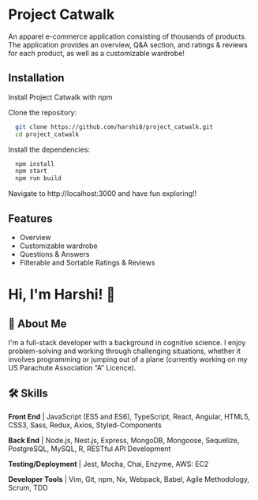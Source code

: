 
# Project Catwalk

An apparel e-commerce application consisting of thousands of products. The application provides an overview, Q&A section, and ratings & reviews for each product, as well as a customizable wardrobe!


## Installation

Install Project Catwalk with npm

Clone the repository:
```bash
  git clone https://github.com/harshi8/project_catwalk.git
  cd project_catwalk
```

Install the dependencies:
```bash
  npm install
  npm start
  npm run build
```
    
Navigate to http://localhost:3000 and have fun exploring!!
## Features

- Overview
- Customizable wardrobe
- Questions & Answers
- Filterable and Sortable Ratings & Reviews


  
# Hi, I'm Harshi! 👋

  
## 🚀 About Me
I'm a full-stack developer with a background in cognitive science. I enjoy problem-solving and working through challenging situations, whether it involves programming or jumping out of a plane (currently working on my US Parachute Association “A” Licence).

  
## 🛠 Skills
**Front End** | JavaScript (ES5 and ES6), TypeScript, React, Angular, HTML5, CSS3, Sass, Redux, Axios, Styled-Components

**Back End** | Node.js, Nest.js, Express, MongoDB, Mongoose, Sequelize, PostgreSQL,  MySQL, R, RESTful API Development

**Testing/Deployment** | Jest, Mocha, Chai, Enzyme, AWS: EC2

**Developer Tools** | Vim, Git, npm, Nx, Webpack, Babel, Agile Methodology, Scrum, TDD
  

